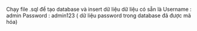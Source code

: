 Chạy file .sql để tạo database và insert dữ liệu
 dữ liệu có sẵn là Username : admin
                   Password : admin123 ( dữ liệu password trong database đã được mã hóa)